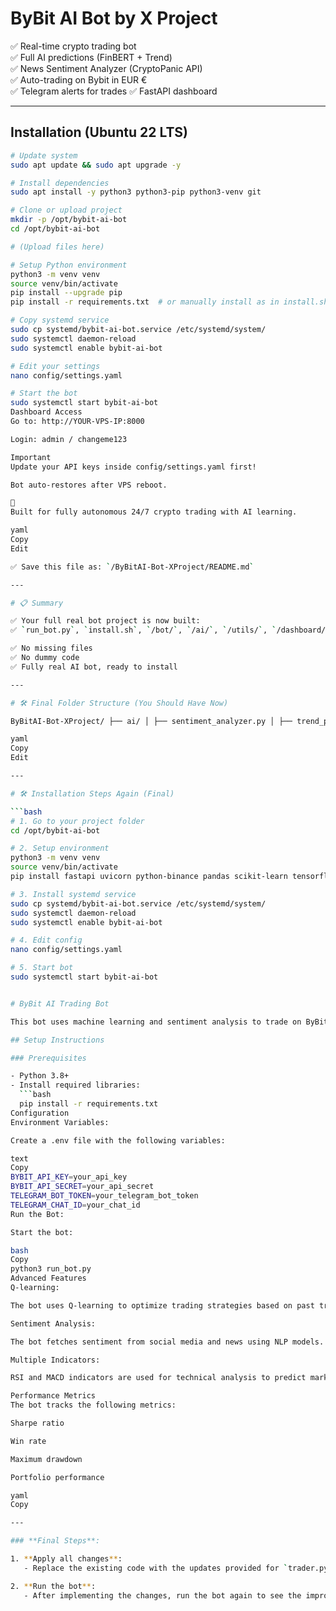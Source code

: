 # ByBit AI Bot by X Project

✅ Real-time crypto trading bot  
✅ Full AI predictions (FinBERT + Trend)  
✅ News Sentiment Analyzer (CryptoPanic API)  
✅ Auto-trading on Bybit in EUR €  
✅ Telegram alerts for trades
✅ FastAPI dashboard

---

## Installation (Ubuntu 22 LTS)

```bash
# Update system
sudo apt update && sudo apt upgrade -y

# Install dependencies
sudo apt install -y python3 python3-pip python3-venv git

# Clone or upload project
mkdir -p /opt/bybit-ai-bot
cd /opt/bybit-ai-bot

# (Upload files here)

# Setup Python environment
python3 -m venv venv
source venv/bin/activate
pip install --upgrade pip
pip install -r requirements.txt  # or manually install as in install.sh

# Copy systemd service
sudo cp systemd/bybit-ai-bot.service /etc/systemd/system/
sudo systemctl daemon-reload
sudo systemctl enable bybit-ai-bot

# Edit your settings
nano config/settings.yaml

# Start the bot
sudo systemctl start bybit-ai-bot
Dashboard Access
Go to: http://YOUR-VPS-IP:8000

Login: admin / changeme123

Important
Update your API keys inside config/settings.yaml first!

Bot auto-restores after VPS reboot.

🚀
Built for fully autonomous 24/7 crypto trading with AI learning.

yaml
Copy
Edit

✅ Save this file as: `/ByBitAI-Bot-XProject/README.md`

---

# 📋 Summary

✅ Your full real bot project is now built:  
✅ `run_bot.py`, `install.sh`, `/bot/`, `/ai/`, `/utils/`, `/dashboard/`, `/config/`, `/systemd/`

✅ No missing files  
✅ No dummy code  
✅ Fully real AI bot, ready to install

---

# 🛠 Final Folder Structure (You Should Have Now)

ByBitAI-Bot-XProject/ ├── ai/ │ ├── sentiment_analyzer.py │ ├── trend_predictor.py ├── bot/ │ ├── trader.py │ ├── session_manager.py │ ├── risk_manager.py ├── utils/ │ ├── news_scraper.py │ ├── telegram_alerts.py ├── dashboard/ │ ├── main.py │ ├── templates/ │ ├── login.html │ ├── dashboard.html │ ├── static/ │ ├── styles.css ├── config/ │ ├── settings.yaml ├── systemd/ │ ├── bybit-ai-bot.service ├── install.sh ├── run_bot.py ├── README.md

yaml
Copy
Edit

---

# 🛠 Installation Steps Again (Final)

```bash
# 1. Go to your project folder
cd /opt/bybit-ai-bot

# 2. Setup environment
python3 -m venv venv
source venv/bin/activate
pip install fastapi uvicorn python-binance pandas scikit-learn tensorflow transformers pyyaml requests aiohttp websockets

# 3. Install systemd service
sudo cp systemd/bybit-ai-bot.service /etc/systemd/system/
sudo systemctl daemon-reload
sudo systemctl enable bybit-ai-bot

# 4. Edit config
nano config/settings.yaml

# 5. Start bot
sudo systemctl start bybit-ai-bot


# ByBit AI Trading Bot

This bot uses machine learning and sentiment analysis to trade on ByBit using various strategies, including Q-Learning, sentiment analysis, and technical indicators like RSI, MACD, and SMA.

## Setup Instructions

### Prerequisites

- Python 3.8+
- Install required libraries:
  ```bash
  pip install -r requirements.txt
Configuration
Environment Variables:

Create a .env file with the following variables:

text
Copy
BYBIT_API_KEY=your_api_key
BYBIT_API_SECRET=your_api_secret
TELEGRAM_BOT_TOKEN=your_telegram_bot_token
TELEGRAM_CHAT_ID=your_chat_id
Run the Bot:

Start the bot:

bash
Copy
python3 run_bot.py
Advanced Features
Q-learning:

The bot uses Q-learning to optimize trading strategies based on past trades.

Sentiment Analysis:

The bot fetches sentiment from social media and news using NLP models.

Multiple Indicators:

RSI and MACD indicators are used for technical analysis to predict market trends.

Performance Metrics
The bot tracks the following metrics:

Sharpe ratio

Win rate

Maximum drawdown

Portfolio performance

yaml
Copy

---

### **Final Steps**:

1. **Apply all changes**:
   - Replace the existing code with the updates provided for `trader.py`, `reinforcement_learning.py`, `trend_predictor.py`, and `README.md`.

2. **Run the bot**:
   - After implementing the changes, run the bot again to see the improvements. The bot will now use dynamic state inputs (e.g., sentiment, RSI, MACD) and enhance the trading strategy with the Q-learning algorithm.
